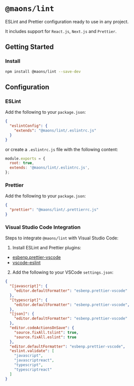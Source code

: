 # `@maons/lint`

ESLint and Prettier configuration ready to use in any project.

It includes support for `React.js`, `Next.js` and `Prettier`.

## Getting Started

### Install

```bash
npm install @maons/lint --save-dev
```

## Configuration

### ESLint

Add the following to your `package.json`:

```json
{
  "eslintConfig": {
    "extends": "@maons/lint/.eslintrc.js"
  }
}
```

or create a `.eslintrc.js` file with the following content:

```js
module.exports = {
  root: true,
  extends: '@maons/lint/.eslintrc.js',
};
```

### Prettier

Add the following to your `package.json`:

```json
{
  "prettier": "@maons/lint/.prettierrc.js"
}
```

### Visual Studio Code Integration

Steps to integrate `@maons/lint` with Visual Studio Code:

1. Install ESLint and Prettier plugins:

- [esbenp.prettier-vscode](https://marketplace.visualstudio.com/items?itemName=esbenp.prettier-vscode)
- [vscode-eslint](https://marketplace.visualstudio.com/items?itemName=dbaeumer.vscode-eslint)

2. Add the following to your VSCode `settings.json`:

```json
{
  "[javascript]": {
    "editor.defaultFormatter": "esbenp.prettier-vscode"
  },
  "[typescript]": {
    "editor.defaultFormatter": "esbenp.prettier-vscode",
  },
  "[json]": {
    "editor.defaultFormatter": "esbenp.prettier-vscode"
  },
  "editor.codeActionsOnSave": {
    "source.fixAll.tslint": true,
    "source.fixAll.eslint": true
  },
  "editor.defaultFormatter": "esbenp.prettier-vscode",
  "eslint.validate": [
    "javascript",
    "javascriptreact",
    "typescript",
    "typescriptreact"
  ]
}
```